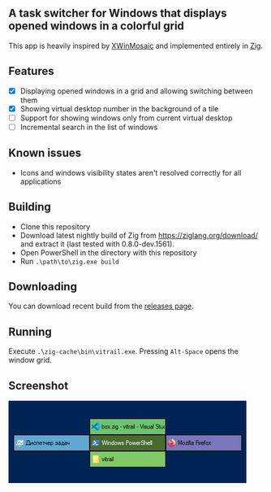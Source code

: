 ## A task switcher for Windows that displays opened windows in a colorful grid

This app is heavily inspired by [XWinMosaic](https://github.com/soulthreads/xwinmosaic) and implemented entirely in [Zig](https://ziglang.org/).

## Features
- [x] Displaying opened windows in a grid and allowing switching between them
- [x] Showing virtual desktop number in the background of a tile
- [ ] Support for showing windows only from current virtual desktop
- [ ] Incremental search in the list of windows

## Known issues
- Icons and windows visibility states aren't resolved correctly for all applications

## Building
- Clone this repository
- Download latest nightly build of Zig from https://ziglang.org/download/ and extract it (last tested with 0.8.0-dev.1561).
- Open PowerShell in the directory with this repository
- Run `.\path\to\zig.exe build`

## Downloading
You can download recent build from the [releases page](https://github.com/ArtifTh/vitrail/releases).

## Running
Execute `.\zig-cache\bin\vitrail.exe`. Pressing `Alt-Space` opens the window grid.

## Screenshot
![Screenshot of the application](/docs/screenshot.png?raw=true)
